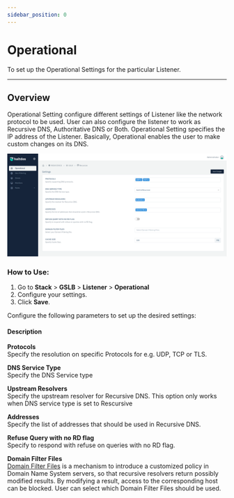```yaml
---
sidebar_position: 0
---
```


# Operational

To set up the Operational Settings for the particular Listener.

---

## Overview

Operational Setting configure different settings of Listener like the network protocol to be used. User can also configure the listener to work as Recursive DNS, Authoritative DNS or Both. Operational Setting specifies the IP address of the Listener. Basically, Operational enables the user to make custom changes on its DNS.

![operational](/img/gslb/v6/docs/operational.png)

### How to Use:
1. Go to  **Stack** > **GSLB** > **Listener** > **Operational**
2. Configure your settings.
3. Click **Save**.

Configure the following parameters to set up the desired settings:





#### Description

**Protocols**  
Specify the resolution on specific Protocols for e.g. UDP, TCP or TLS.  

**DNS Service Type**  
Specify the DNS Service type  

**Upstream Resolvers**  
Specify the upstream resolver for Recursive DNS. This option only works when DNS service type is set to Rescursive  

**Addresses**  
Specify the list of addresses that should be used in Recursive DNS.  

**Refuse Query with no RD flag**  
Specify to respond with refuse on queries with no RD flag.  

**Domain Filter Files**  
[Domain Filter Files](../domain-filters.md) is a mechanism to introduce a customized policy in Domain Name System servers, so that recursive resolvers return possibly modified results. By modifying a result, access to the corresponding host can be blocked. User can select which Domain Filter Files should be used.  